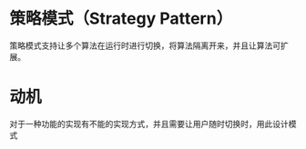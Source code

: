 # 策略模式（Strategy Pattern）

策略模式支持让多个算法在运行时进行切换，将算法隔离开来，并且让算法可扩展。

# 动机

对于一种功能的实现有不能的实现方式，并且需要让用户随时切换时，用此设计模式
